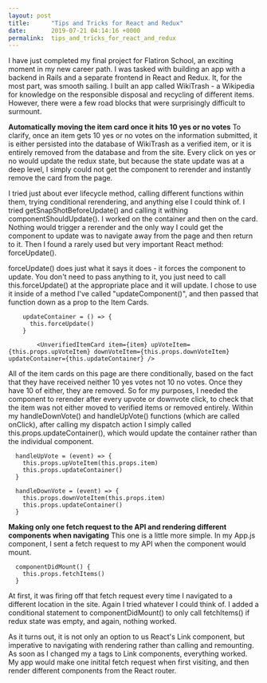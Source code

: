 ```yaml
---
layout: post
title:      "Tips and Tricks for React and Redux"
date:       2019-07-21 04:14:16 +0000
permalink:  tips_and_tricks_for_react_and_redux
---
```



I have just completed my final project for Flatiron School, an exciting moment in my new career path. I was tasked with building an app with a backend in Rails and a separate frontend in React and Redux. It, for the most part, was smooth sailing. I built an app called WikiTrash - a Wikipedia for knowledge on the responsible disposal and recycling of different items. However, there were a few road blocks that were surprisingly difficult to surmount. 

**Automatically moving the item card once it hits 10 yes or no votes**
To clarify, once an item gets 10 yes or no votes on the information submitted, it is either persisted into the database of WikiTrash as a verified item, or it is entirely removed from the database and from the site. Every click on yes or no would update the redux state, but because the state update was at a deep level, I simply could not get the component to rerender and instantly remove the card from the page.

I tried just about ever lifecycle method, calling different functions within them, trying conditional rerendering, and anything else I could think of. I tried getSnapShotBeforeUpdate() and calling it withing componentShouldUpdate(). I worked on the container and then on the card. Nothing would trigger a rerender and the only way I could get the component to update was to navigate away from the page and then return to it. Then I found a rarely used but very important React method: forceUpdate().

forceUpdate() does just what it says it does - it forces the component to update. You don't need to pass anything to it, you just need to call this.forceUpdate() at the appropriate place and it will update. I chose to use it inside of a method I've called "updateComponent()", and then passed that function down as a prop to the Item Cards. 

```
    updateContainer = () => {
      this.forceUpdate()
    }
		
		<UnverifiedItemCard item={item} upVoteItem={this.props.upVoteItem} downVoteItem={this.props.downVoteItem} updateContainer={this.updateContainer} />
```

All of the item cards on this page are there conditionally, based on the fact that they have received neither 10 yes votes not 10 no votes. Once they have 10 of either, they are removed. So for my purposes, I needed the component to rerender after every upvote or downvote click, to check that the item was not either moved to verified items or removed entirely. Within my handleDownVote() and handleUpVote() functions (which are called onClick), after calling my dispatch action I simply called this.props.updateContainer(), which would update the container rather than the individual component. 

```
  handleUpVote = (event) => {
    this.props.upVoteItem(this.props.item)
    this.props.updateContainer()
  }

  handleDownVote = (event) => {
    this.props.downVoteItem(this.props.item)
    this.props.updateContainer()
  }
```

**Making only one fetch request to the API and rendering different components when navigating**
This one is a little more simple. In my App.js component, I sent a fetch request to my API when the component would mount.

```
  componentDidMount() {
    this.props.fetchItems()
  }
```

At first, it was firing off that fetch request every time I navigated to a different location in the site. Again I tried whatever I could think of. I added a conditional statement to componentDidMount() to only call fetchItems() if redux state was empty, and again, nothing worked.

As it turns out, it is not only an option to us React's Link component, but imperative to navigating with rendering rather than calling and remounting. As soon as I changed my a tags to Link components, everything worked. My app would make one initital fetch request when first visiting, and then render different components from the React router.
